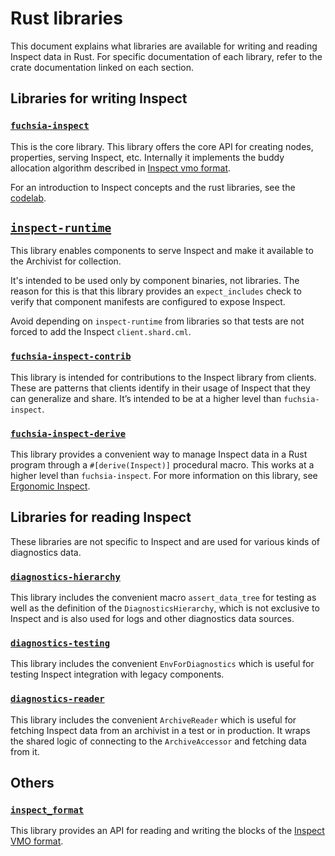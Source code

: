 # Rust libraries

This document explains what libraries are available for writing and reading Inspect data in Rust.
For specific documentation of each library, refer to the crate documentation linked on each section.

## Libraries for writing Inspect

### [`fuchsia-inspect`][fuchsia_inspect]

This is the core library. This library offers the core API for creating nodes, properties,
serving Inspect, etc. Internally it implements the buddy allocation algorithm described in
[Inspect vmo format][inspect_vmo_format].

For an introduction to Inspect concepts and the rust libraries, see the
[codelab][codelab].

## [`inspect-runtime`][inspect_runtime]

This library enables components to serve Inspect and make it available to the
Archivist for collection.

It's intended to be used only by component binaries, not libraries. The reason for this
is that this library provides an `expect_includes` check to verify that component manifests are
configured to expose Inspect.

Avoid depending on `inspect-runtime` from libraries so that tests are not forced
to add the Inspect `client.shard.cml`.

### [`fuchsia-inspect-contrib`][fuchsia_inspect_contrib]

This library is intended for contributions to the Inspect library from clients.
These are patterns that clients identify in their usage of Inspect that they can
generalize and share. It’s intended to be at a higher level than
`fuchsia-inspect`.

### [`fuchsia-inspect-derive`][fuchsia_inspect_derive]

This library provides a convenient way to manage Inspect data in a Rust program through a
`#[derive(Inspect)]` procedural macro. This works at a higher level than `fuchsia-inspect`.
For more information on this library, see [Ergonomic Inspect][ergonomic_inspect].

## Libraries for reading Inspect

These libraries are not specific to Inspect and are used for various kinds of diagnostics data.

### [`diagnostics-hierarchy`][diagnostics_hierarchy]

This library includes the convenient macro `assert_data_tree` for testing as well as the
definition of the `DiagnosticsHierarchy`, which is not exclusive to Inspect and
is also used for logs and other diagnostics data sources.

### [`diagnostics-testing`][diagnostics_testing]

This library includes the convenient `EnvForDiagnostics` which is useful for testing Inspect
integration with legacy components.

### [`diagnostics-reader`][diagnostics_reader]

This library includes the convenient `ArchiveReader` which is useful for fetching Inspect
data from an archivist in a test or in production. It wraps the shared logic of
connecting to the `ArchiveAccessor` and fetching data from it.

## Others


### [`inspect_format`][inspect_format]

This library provides an API for reading and writing the blocks of the
[Inspect VMO format][inspect_vmo_format].


[codelab]: /docs/development/diagnostics/inspect/codelab.md#rust
[ergonomic_inspect]: /docs/development/languages/rust/ergonomic_inspect.md
[inspect_vmo_format]: /docs/reference/platform-spec/diagnostics/inspect-vmo-format.md
[inspect_format]: https://fuchsia-docs.firebaseapp.com/rust/inspect_format/index.html
[inspect_runtime]: https://fuchsia-docs.firebaseapp.com/rust/inspect_runtime/index.html
[fuchsia_inspect_derive]: https://fuchsia-docs.firebaseapp.com/rust/fuchsia_inspect_derive/index.html
[fuchsia_inspect]: https://fuchsia-docs.firebaseapp.com/rust/fuchsia_inspect/index.html
[fuchsia_inspect_contrib]: https://fuchsia-docs.firebaseapp.com/rust/fuchsia_inspect_contrib/index.html
[diagnostics_hierarchy]: https://fuchsia-docs.firebaseapp.com/rust/diagnostics_hierarchy/index.html
[diagnostics_reader]: https://fuchsia-docs.firebaseapp.com/rust/diagnostics_reader/index.html
[diagnostics_testing]: https://fuchsia-docs.firebaseapp.com/rust/diagnostics_testing/index.html

